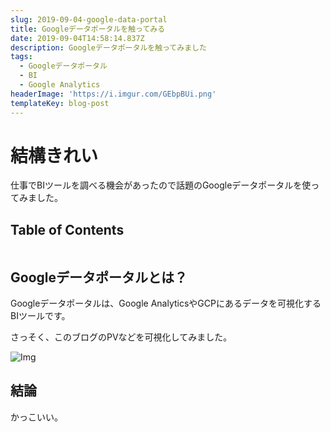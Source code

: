 ```yaml
---
slug: 2019-09-04-google-data-portal
title: Googleデータポータルを触ってみる
date: 2019-09-04T14:58:14.837Z
description: Googleデータポータルを触ってみました
tags:
  - Googleデータポータル
  - BI
  - Google Analytics
headerImage: 'https://i.imgur.com/GEbpBUi.png'
templateKey: blog-post
---
```

# 結構きれい

仕事でBIツールを調べる機会があったので話題のGoogleデータポータルを使ってみました。

## Table of Contents

```toc

```

## Googleデータポータルとは？

Googleデータポータルは、Google AnalyticsやGCPにあるデータを可視化するBIツールです。

さっそく、このブログのPVなどを可視化してみました。

![Img](https://i.imgur.com/GEbpBUi.png)

## 結論

かっこいい。


